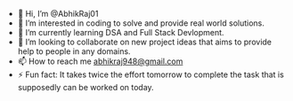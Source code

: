 - 👋 Hi, I’m @AbhikRaj01
- 👀 I’m interested in coding to solve and provide real world solutions.
- 🌱 I’m currently learning DSA and Full Stack Devlopment.
- 💞️ I’m looking to collaborate on new project ideas that aims to provide help to people in any domains.
- 📫 How to reach me abhikraj948@gmail.com
- ⚡ Fun fact: It takes twice the effort tomorrow to complete the task that is supposedly can be worked on today.

<!---
AbhikRaj01/AbhikRaj01 is a ✨ special ✨ repository because its `README.md` (this file) appears on your GitHub profile.
You can click the Preview link to take a look at your changes.
--->
